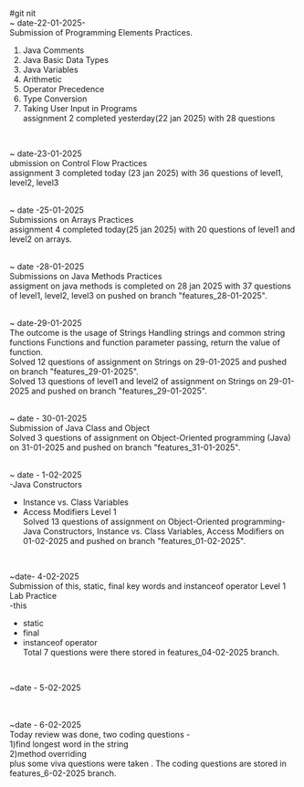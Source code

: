 #git nit<br>
~ date-22-01-2025-<br>
Submission of Programming Elements Practices.<br>
1. Java Comments<br>
2. Java Basic Data Types<br>
3. Java Variables<br>
4. Arithmetic <br>
5. Operator Precedence<br>
6. Type Conversion<br>
7. Taking User Input in Programs<br>
assignment 2 completed yesterday(22 jan 2025) with 28 questions<br>
<br>

~ date-23-01-2025<br>
ubmission on Control Flow Practices<br>
assignment 3 completed today (23 jan 2025) with 36 questions of level1, level2, level3<br>
<br>

~ date -25-01-2025<br>
Submissions on Arrays Practices<br>
assignment 4 completed today(25 jan 2025) with 20 questions of level1 and level2 on arrays.<br>
<br>


~ date -28-01-2025<br>
Submissions on Java Methods Practices<br>
assigment on java methods is completed on 28 jan 2025 with 37 questions of level1, level2, level3 on pushed on branch "features_28-01-2025".<br>
<br>

~ date-29-01-2025<br>
The outcome is the usage of Strings
Handling strings and common string functions
Functions and function parameter passing, return the value of function.<br>
Solved 12 questions of assignment on Strings on 29-01-2025 and pushed on branch "features_29-01-2025".<br>
Solved 13 questions of level1 and level2 of assignment on Strings on 29-01-2025 and pushed on branch "features_29-01-2025".<br>
<br>

~ date - 30-01-2025<br>
Submission of Java Class and Object<br>
Solved 3 questions of assignment on Object-Oriented programming (Java) on 31-01-2025 and pushed on branch "features_31-01-2025".<br>
<br>

~ date - 1-02-2025<br>
-Java Constructors<br>
- Instance vs. Class Variables<br>
- Access Modifiers Level 1<br>
Solved 13 questions of assignment on Object-Oriented programming-Java Constructors, Instance vs. Class Variables, Access Modifiers on 01-02-2025 and pushed on branch "features_01-02-2025".<br>
<br>

~date- 4-02-2025<br>
Submission of this, static, final key words and instanceof operator Level 1 Lab Practice <br>
-this<br>
- static<br>
- final<br>
- instanceof operator<br>
Total 7 questions were there stored in features_04-02-2025 branch.<br>
<br>

~date - 5-02-2025<br>
<br>
<br>


~date - 6-02-2025<br>
Today review was done, two coding questions -<br>
1)find longest word in the string<br>
2)method overriding<br>
plus some viva questions were taken . The coding questions are stored in features_6-02-2025 branch.



